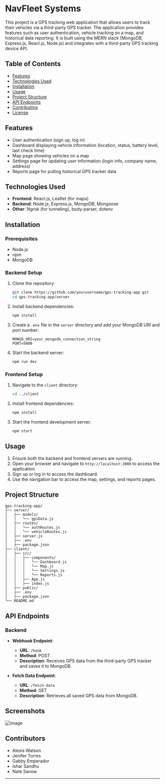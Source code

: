 # NavFleet Systems

This project is a GPS tracking web application that allows users to track their vehicles via a third-party GPS tracker. The application provides features such as user authentication, vehicle tracking on a map, and historical data reporting. It is built using the MERN stack (MongoDB, Express.js, React.js, Node.js) and integrates with a third-party GPS tracking device API.

## Table of Contents

- [Features](#features)
- [Technologies Used](#technologies-used)
- [Installation](#installation)
- [Usage](#usage)
- [Project Structure](#project-structure)
- [API Endpoints](#api-endpoints)
- [Contributing](#contributing)
- [License](#license)

## Features

- User authentication (sign up, log in)
- Dashboard displaying vehicle information (location, status, battery level, last check time)
- Map page showing vehicles on a map
- Settings page for updating user information (login info, company name, address)
- Reports page for pulling historical GPS tracker data

## Technologies Used

- **Frontend**: React.js, Leaflet (for maps)
- **Backend**: Node.js, Express.js, MongoDB, Mongoose
- **Other**: Ngrok (for tunneling), body-parser, dotenv

## Installation

### Prerequisites

- Node.js
- npm
- MongoDB

### Backend Setup

1. Clone the repository:
   ```bash
   git clone https://github.com/yourusername/gps-tracking-app.git
   cd gps-tracking-app/server
   ```

2. Install backend dependencies:
   ```bash
   npm install
   ```

3. Create a `.env` file in the `server` directory and add your MongoDB URI and port number:
   ```
   MONGO_URI=your_mongodb_connection_string
   PORT=5000
   ```

4. Start the backend server:
   ```bash
   npm run dev
   ```

### Frontend Setup

1. Navigate to the `client` directory:
   ```bash
   cd ../client
   ```

2. Install frontend dependencies:
   ```bash
   npm install
   ```

3. Start the frontend development server:
   ```bash
   npm start
   ```

## Usage

1. Ensure both the backend and frontend servers are running.
2. Open your browser and navigate to `http://localhost:3000` to access the application.
3. Sign up or log in to access the dashboard.
4. Use the navigation bar to access the map, settings, and reports pages.

## Project Structure

```
gps-tracking-app/
├── server/
│   ├── models/
│   │   └── gpsData.js
│   ├── routes/
│   │   └── authRoutes.js
│   │   └── vehicleRoutes.js
│   ├── server.js
│   ├── .env
│   ├── package.json
├── client/
│   ├── src/
│   │   ├── components/
│   │   │   └── Dashboard.js
│   │   │   └── Map.js
│   │   │   └── Settings.js
│   │   │   └── Reports.js
│   │   ├── App.js
│   │   ├── index.js
│   ├── public/
│   ├── .env
│   ├── package.json
└── README.md
```

## API Endpoints

### Backend

- **Webhook Endpoint**: 
  - **URL**: `/hook`
  - **Method**: POST
  - **Description**: Receives GPS data from the third-party GPS tracker and saves it to MongoDB.

- **Fetch Data Endpoint**:
  - **URL**: `/fetch-data`
  - **Method**: GET
  - **Description**: Retrieves all saved GPS data from MongoDB.

## Screenshots

![image](https://github.com/sandhu559/GPS-Project/assets/147440197/f6f42b69-c76d-403a-9ee7-05ac1eaad682)

## Contributors

- Alexis Watson
- Jenifer Torres
- Gabby Emperador
- Ishar Sandhu
- Nate Sanow

---
